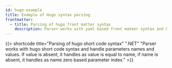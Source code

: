 ```yaml
---
id: hugo-example
title: Example of Hugo syntax parsing
frontmatter:
  - title: Parsing of hugo front matter syntax
    description: Parser works with yaml based front mateer syntax and handle properly scalar, mapping and sequence nodes.
---
```

{{< shortcode title="Parsing of hugo short code syntax" ".NET" "Parser works with hugo short code syntax and handle parameters names and values. If value is absent, it handles as value is equal to name, if name is absent, it handles as name zero based parameter index." >}}
